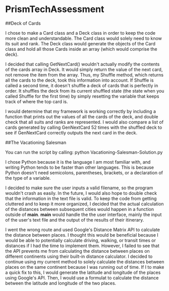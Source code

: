 # PrismTechAssessment
##Deck of Cards

I chose to make a Card class and a Deck class in order to keep the code more clean and understandable. The Card class would solely need to know its suit and rank. The Deck class would generate the objects of the Card class and hold all those Cards inside an array (which would comprise the deck). 

I decided that calling GetNextCard() wouldn't actually modify the contents of the cards array in Deck. It would simply return the value of the next card, not remove the item from the array. Thus, my Shuffle method, which returns all the cards to the deck, took this information into account. If Shuffle is called a second time, it doesn't shuffle a deck of cards that is perfectly in order. It shuffles the deck from its current shuffled state (the state when you called Shuffle for the first time) by simply resetting the variable that keeps track of where the top card is. 

I would determine that my framework is working correctly by including a function that prints out the values of all the cards of the deck, and double check that all suits and ranks are represented. I would also compare a list of cards generated by calling GenNextCard 52 times with the shuffled deck to see if GenNextCard correctly outputs the next card in the deck.

##The Vacationing Salesman

You can run the script by calling: python Vacationing-Salesman-Solution.py

I chose Python because it is the language I am most familiar with, and writing Python tends to be faster than other languages. This is because Python doesn't need semicolons, parentheses, brackets, or a declaration of the type of a variable.

I decided to make sure the user inputs a valid filename, so the program wouldn't crash as easily. In the future, I would
also hope to double check that the information in the text file is valid. To keep the code from getting cluttered and to keep it more organized, I decided that the actual calculation of the distances between subsequent cities would happen in a function outside of __main__. __main__ would handle the the user interface, mainly the input of the user's text file and the output of the results of their itinerary. 

I went the wrong route and used Google's Distance Matrix API to calculate the distance between places. I thought this would be beneficial because I would be able to potentially calculate driving, walking, or transit times or distances if I had the time to implement them. However, I failed to see that the API prevents me from calculating the distance between places on different continents using their built-in distance calculator. I decided to continue using my current method to solely calculate the distances between places on the same continent because I was running out of time. If I to make a quick fix to this, I would generate the latitude and longitude of the places using Google's API. Then, I would use a formulat to calculate the distance between the latitude and longitude of the two places. 
